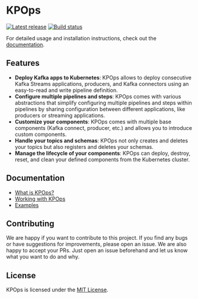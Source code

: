 # KPOps

[![Latest release](https://img.shields.io/github/v/release/bakdata/kpops)](https://github.com/bakdata/kpops/releases/latest)
[![Build status](https://github.com/bakdata/kpops/actions/workflows/ci.yaml/badge.svg)](https://github.com/bakdata/kpops/actions/workflows/ci.yaml)

For detailed usage and installation instructions, check out
the [documentation](https://bakdata.github.io/kpops/latest).

## Features

- **Deploy Kafka apps to Kubernetes**: KPOps allows to deploy consecutive Kafka Streams applications, producers, and Kafka connectors using an easy-to-read and write pipeline definition. 
- **Configure multiple pipelines and steps**: KPOps comes with various abstractions that simplify configuring multiple pipelines and steps within pipelines by sharing configuration between different applications, like producers or streaming applications.
- **Customize your components**: KPOps comes with multiple base components (Kafka connect, producer, etc.) and allows you to introduce custom components.
- **Handle your topics and schemas**: KPOps not only creates and deletes your topics but also registers and deletes your schemas.
- **Manage the lifecycle of your components**: KPOps can deploy, destroy, reset, and clean your defined components from the Kubernetes cluster. 

## Documentation

- [What is KPOps?](https://bakdata.github.io/kpops/latest/user)
- [Working with KPOps](https://bakdata.github.io/kpops/latest/user/getting-started/working-with-kpops)
- [Examples](https://bakdata.github.io/kpops/latest/user/examples)

## Contributing

We are happy if you want to contribute to this project.
If you find any bugs or have suggestions for improvements, please open an issue.
We are also happy to accept your PRs.
Just open an issue beforehand and let us know what you want to do and why.

## License

KPOps is licensed under the [MIT License](https://github.com/bakdata/kpops/blob/main/LICENSE).
